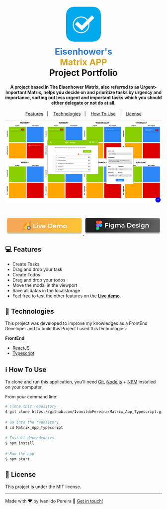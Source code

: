 <h1 align="center">
    <img alt="ShopApp" src="./github/logo_matrix.png" />
    <br>
    <span style = "color: #3178c6; font-weight:bold">Eisenhower's</span> <br><span style = "color: #daa520; font-weight:bold">Matrix APP</span><br>
    Project Portfolio 
</h1>
<h4 align="center">
  A project based in The Eisenhower Matrix, also referred to as Urgent-Important Matrix, helps you decide on and prioritize tasks by urgency and importance, sorting out less urgent and important tasks which you should either delegate or not do at all.
</h4>


<p align="center">
  <a href="#computer-features">Features</a>&nbsp;&nbsp;&nbsp;|&nbsp;&nbsp;&nbsp;
  <a href="#rocket-technologies">Technologies</a>&nbsp;&nbsp;&nbsp;|&nbsp;&nbsp;&nbsp;
  <a href="#information_source-how-to-use">How To Use</a>&nbsp;&nbsp;&nbsp;|&nbsp;&nbsp;&nbsp;
  <a href="#memo-license">License</a>
</p>

<p align="center">
  <img alt="Demo gif" src="./github/matrixapp.png" style="max-width:100%;">  
</p>

<br>
<p align="center">
  <a href="https://ivanildopereira.github.io/Matrix_App_Typescript/" target = "_blank" rel="nofollow">
    <img alt="Live Demo on Firebase Hosting" src="./github/livedemo_button.png" style="max-width:100%;">
  </a>
  <a href="https://www.figma.com/file/6e3bkGOjDfmVehJI9Py4zJ/Matriz-To-do?node-id=0%3A1" target = "_blank" rel="nofollow">
    <img alt="Design of the project on figma" src="./github/figma_button.png" style="max-width:100%;">
  </a>
</p>


## :computer: Features

- Create Tasks
- Drag and drop your task
- Create Todos
- Drag and drop your todos
- Move the modal in the viewport
- Save all datas in the localstorage
- Feel free to test the other features on the [**Live demo**](https://ivanildopereira.github.io/Matrix_App_Typescript/).

## :rocket: Technologies

This project was developed to improve my knowledges as a FrontEnd Developer and to build this Project I used this technologies:

**FrontEnd**
- [ReactJS](https://reactjs.org/)
- [Typescript](https://www.typescriptlang.org/)

## :information_source: How To Use

To clone and run this application, you'll need [Git](https://git-scm.com), [Node.js][nodejs] + [NPM][npm] installed on your computer.

From your command line:

```bash
# Clone this repository
$ git clone https://github.com/IvanildoPereira/Matrix_App_Typescript.git

# Go into the repository
$ cd Matrix_App_Typescript

# Install dependencies
$ npm install

# Run the app
$ npm start

```

## :memo: License

This project is under the MIT license.

---

Made with ♥ by Ivanildo Pereira :wave: [Get in touch!](https://www.linkedin.com/in/ivanildopconceicao/)

[nodejs]: https://nodejs.org/
[npm]: https://www.npmjs.com/

